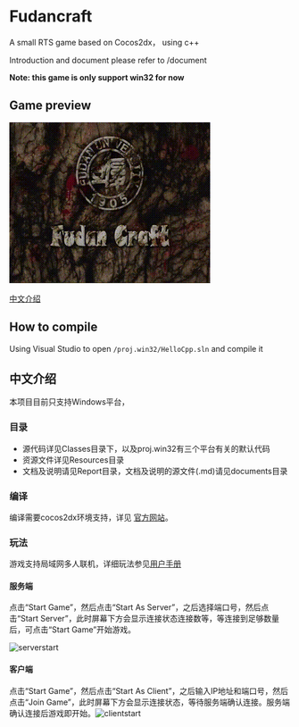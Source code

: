 # Fudancraft
A small RTS game based on Cocos2dx， using c++

Introduction and document please refer to /document 

**Note: this game is only support win32 for now**

## Game preview

![clientstart](documents/fudancraft.gif)

[中文介绍](#中文介绍)

## How to compile

Using Visual Studio to open `/proj.win32/HelloCpp.sln` and compile it

## 中文介绍


本项目目前只支持Windows平台，
### 目录

*   源代码详见Classes目录下，以及proj.win32有三个平台有关的默认代码
*   资源文件详见Resources目录
*   文档及说明请见Report目录，文档及说明的源文件(.md)请见documents目录

### 编译

编译需要cocos2dx环境支持，详见 [官方网站](http://www.cocos2d-x.org/)。

### 玩法

游戏支持局域网多人联机，详细玩法参见[用户手册](/documents/UserManual.md)

#### 服务端

点击“Start Game”，然后点击“Start As Server”，之后选择端口号，然后点击“Start Server”，此时屏幕下方会显示连接状态连接数等，等连接到足够数量后，可点击“Start Game”开始游戏。

![serverstart](documents/serverstart.gif)

#### 客户端

点击“Start Game”，然后点击“Start As Client”，之后输入IP地址和端口号，然后点击“Join Game”，此时屏幕下方会显示连接状态，等待服务端确认连接。服务端确认连接后游戏即开始。![clientstart](documents/clientstart.gif)